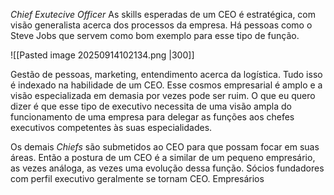*Chief Exutecive Officer* As skills esperadas de um CEO é estratégica, com visão generalista acerca dos processos da empresa. Há pessoas como o Steve Jobs que servem como bom exemplo para esse tipo de função.

![[Pasted image 20250914102134.png |300]]

Gestão de pessoas, marketing, entendimento acerca da logística. Tudo isso é indexado na habilidade de um CEO. Esse cosmos empresarial é amplo e a visão especializada em demasia por vezes pode ser ruim. O que eu quero dizer é que esse tipo de executivo necessita de uma visão ampla do funcionamento de uma empresa para delegar as funções aos chefes executivos competentes às suas especialidades.

Os demais *Chiefs* são submetidos ao CEO para que possam focar em suas áreas. Então a postura de um CEO é a similar de um pequeno empresário, as vezes análoga, as vezes uma evolução dessa função. Sócios fundadores com perfil executivo geralmente se tornam CEO. Empresários 
